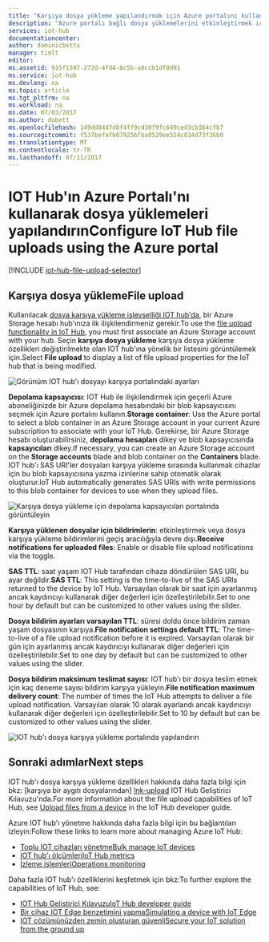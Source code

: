 ```yaml
---
title: "Karşıya dosya yükleme yapılandırmak için Azure portalını kullanma | Microsoft Docs"
description: "Azure portalı bağlı dosya yüklemelerini etkinleştirmek için IOT hub'ınızı yapılandırma için nasıl kullanılacağını. Hedef Azure depolama hesabı yapılandırma hakkında bilgi içerir."
services: iot-hub
documentationcenter: 
author: dominicbetts
manager: timlt
editor: 
ms.assetid: 915f1597-272d-4fd4-8c5b-a0ccb1df0d91
ms.service: iot-hub
ms.devlang: na
ms.topic: article
ms.tgt_pltfrm: na
ms.workload: na
ms.date: 07/03/2017
ms.author: dobett
ms.openlocfilehash: 149dd84d7d8f4ff9cd30f9fc649ced3cb364cfb7
ms.sourcegitcommit: f537befafb079256fba0529ee554c034d73f36b0
ms.translationtype: MT
ms.contentlocale: tr-TR
ms.lasthandoff: 07/11/2017
---
```

# <a name="configure-iot-hub-file-uploads-using-the-azure-portal"></a><span data-ttu-id="d90a6-104">IOT Hub'ın Azure Portalı'nı kullanarak dosya yüklemeleri yapılandırın</span><span class="sxs-lookup"><span data-stu-id="d90a6-104">Configure IoT Hub file uploads using the Azure portal</span></span>

[!INCLUDE [iot-hub-file-upload-selector](../../includes/iot-hub-file-upload-selector.md)]

## <a name="file-upload"></a><span data-ttu-id="d90a6-105">Karşıya dosya yükleme</span><span class="sxs-lookup"><span data-stu-id="d90a6-105">File upload</span></span>

<span data-ttu-id="d90a6-106">Kullanılacak [dosya karşıya yükleme işlevselliği IOT hub'da][lnk-upload], bir Azure Storage hesabı hub'ınıza ilk ilişkilendirmeniz gerekir.</span><span class="sxs-lookup"><span data-stu-id="d90a6-106">To use the [file upload functionality in IoT Hub][lnk-upload], you must first associate an Azure Storage account with your hub.</span></span> <span data-ttu-id="d90a6-107">Seçin **karşıya dosya yükleme** karşıya dosya yükleme özellikleri değiştirilmekte olan IOT hub'ına yönelik bir listesini görüntülemek için.</span><span class="sxs-lookup"><span data-stu-id="d90a6-107">Select **File upload** to display a list of file upload properties for the IoT hub that is being modified.</span></span>

![Görünüm IOT hub'ı dosyayı karşıya portalındaki ayarları][13]

<span data-ttu-id="d90a6-109">**Depolama kapsayıcısı**: IOT Hub ile ilişkilendirmek için geçerli Azure aboneliğinizde bir Azure depolama hesabındaki bir blob kapsayıcısını seçmek için Azure portalını kullanın.</span><span class="sxs-lookup"><span data-stu-id="d90a6-109">**Storage container**: Use the Azure portal to select a blob container in an Azure Storage account in your current Azure subscription to associate with your IoT Hub.</span></span> <span data-ttu-id="d90a6-110">Gerekirse, bir Azure Storage hesabı oluşturabilirsiniz, **depolama hesapları** dikey ve blob kapsayıcısında **kapsayıcıları** dikey.</span><span class="sxs-lookup"><span data-stu-id="d90a6-110">If necessary, you can create an Azure Storage account on the **Storage accounts** blade and blob container on the **Containers** blade.</span></span> <span data-ttu-id="d90a6-111">IOT hub'ı SAS URI'ler dosyaları karşıya yükleme sırasında kullanmak cihazlar için bu blob kapsayıcısına yazma izinlerine sahip otomatik olarak oluşturur.</span><span class="sxs-lookup"><span data-stu-id="d90a6-111">IoT Hub automatically generates SAS URIs with write permissions to this blob container for devices to use when they upload files.</span></span>

![Karşıya dosya yükleme için depolama kapsayıcıları portalında görüntüleyin][14]

<span data-ttu-id="d90a6-113">**Karşıya yüklenen dosyalar için bildirimlerin**: etkinleştirmek veya dosya karşıya yükleme bildirimlerini geçiş aracılığıyla devre dışı.</span><span class="sxs-lookup"><span data-stu-id="d90a6-113">**Receive notifications for uploaded files**: Enable or disable file upload notifications via the toggle.</span></span>

<span data-ttu-id="d90a6-114">**SAS TTL**: saat yaşam IOT Hub tarafından cihaza döndürülen SAS URI, bu ayar değildir.</span><span class="sxs-lookup"><span data-stu-id="d90a6-114">**SAS TTL**: This setting is the time-to-live of the SAS URIs returned to the device by IoT Hub.</span></span> <span data-ttu-id="d90a6-115">Varsayılan olarak bir saat için ayarlanmış ancak kaydırıcıyı kullanarak diğer değerleri için özelleştirilebilir.</span><span class="sxs-lookup"><span data-stu-id="d90a6-115">Set to one hour by default but can be customized to other values using the slider.</span></span>

<span data-ttu-id="d90a6-116">**Dosya bildirim ayarları varsayılan TTL**: süresi doldu önce bildirim zaman yaşam dosyasının karşıya.</span><span class="sxs-lookup"><span data-stu-id="d90a6-116">**File notification settings default TTL**: The time-to-live of a file upload notification before it is expired.</span></span> <span data-ttu-id="d90a6-117">Varsayılan olarak bir gün için ayarlanmış ancak kaydırıcıyı kullanarak diğer değerleri için özelleştirilebilir.</span><span class="sxs-lookup"><span data-stu-id="d90a6-117">Set to one day by default but can be customized to other values using the slider.</span></span>

<span data-ttu-id="d90a6-118">**Dosya bildirim maksimum teslimat sayısı**: IOT hub'ı bir dosya teslim etmek için kaç deneme sayısı bildirim karşıya yükleyin.</span><span class="sxs-lookup"><span data-stu-id="d90a6-118">**File notification maximum delivery count**: The number of times the IoT Hub attempts to deliver a file upload notification.</span></span> <span data-ttu-id="d90a6-119">Varsayılan olarak 10 olarak ayarlandı ancak kaydırıcıyı kullanarak diğer değerleri için özelleştirilebilir.</span><span class="sxs-lookup"><span data-stu-id="d90a6-119">Set to 10 by default but can be customized to other values using the slider.</span></span>

![IOT hub'ı dosya karşıya yükleme portalında yapılandırın][15]

## <a name="next-steps"></a><span data-ttu-id="d90a6-121">Sonraki adımlar</span><span class="sxs-lookup"><span data-stu-id="d90a6-121">Next steps</span></span>

<span data-ttu-id="d90a6-122">IOT hub'ı dosya karşıya yükleme özellikleri hakkında daha fazla bilgi için bkz: [karşıya bir aygıtı dosyalarından] [ lnk-upload] IOT Hub Geliştirici Kılavuzu'nda.</span><span class="sxs-lookup"><span data-stu-id="d90a6-122">For more information about the file upload capabilities of IoT Hub, see [Upload files from a device][lnk-upload] in the IoT Hub developer guide.</span></span>

<span data-ttu-id="d90a6-123">Azure IOT hub'ı yönetme hakkında daha fazla bilgi için bu bağlantıları izleyin:</span><span class="sxs-lookup"><span data-stu-id="d90a6-123">Follow these links to learn more about managing Azure IoT Hub:</span></span>

* <span data-ttu-id="d90a6-124">[Toplu IOT cihazları yönetme][lnk-bulk]</span><span class="sxs-lookup"><span data-stu-id="d90a6-124">[Bulk manage IoT devices][lnk-bulk]</span></span>
* <span data-ttu-id="d90a6-125">[IOT hub'ı ölçümleri][lnk-metrics]</span><span class="sxs-lookup"><span data-stu-id="d90a6-125">[IoT Hub metrics][lnk-metrics]</span></span>
* <span data-ttu-id="d90a6-126">[İzleme işlemleri][lnk-monitor]</span><span class="sxs-lookup"><span data-stu-id="d90a6-126">[Operations monitoring][lnk-monitor]</span></span>

<span data-ttu-id="d90a6-127">Daha fazla IOT hub'ı özelliklerini keşfetmek için bkz:</span><span class="sxs-lookup"><span data-stu-id="d90a6-127">To further explore the capabilities of IoT Hub, see:</span></span>

* <span data-ttu-id="d90a6-128">[IOT Hub Geliştirici Kılavuzu][lnk-devguide]</span><span class="sxs-lookup"><span data-stu-id="d90a6-128">[IoT Hub developer guide][lnk-devguide]</span></span>
* <span data-ttu-id="d90a6-129">[Bir cihaz IOT Edge benzetimini yapma][lnk-iotedge]</span><span class="sxs-lookup"><span data-stu-id="d90a6-129">[Simulating a device with IoT Edge][lnk-iotedge]</span></span>
* <span data-ttu-id="d90a6-130">[IOT çözümünüzden zemin oluşturan güvenli][lnk-securing]</span><span class="sxs-lookup"><span data-stu-id="d90a6-130">[Secure your IoT solution from the ground up][lnk-securing]</span></span>

[13]: ./media/iot-hub-configure-file-upload/file-upload-settings.png
[14]: ./media/iot-hub-configure-file-upload/file-upload-container-selection.png
[15]: ./media/iot-hub-configure-file-upload/file-upload-selected-container.png

[lnk-upload]: iot-hub-devguide-file-upload.md

[lnk-bulk]: iot-hub-bulk-identity-mgmt.md
[lnk-metrics]: iot-hub-metrics.md
[lnk-monitor]: iot-hub-operations-monitoring.md

[lnk-devguide]: iot-hub-devguide.md
[lnk-iotedge]: iot-hub-linux-iot-edge-simulated-device.md
[lnk-securing]: iot-hub-security-ground-up.md
